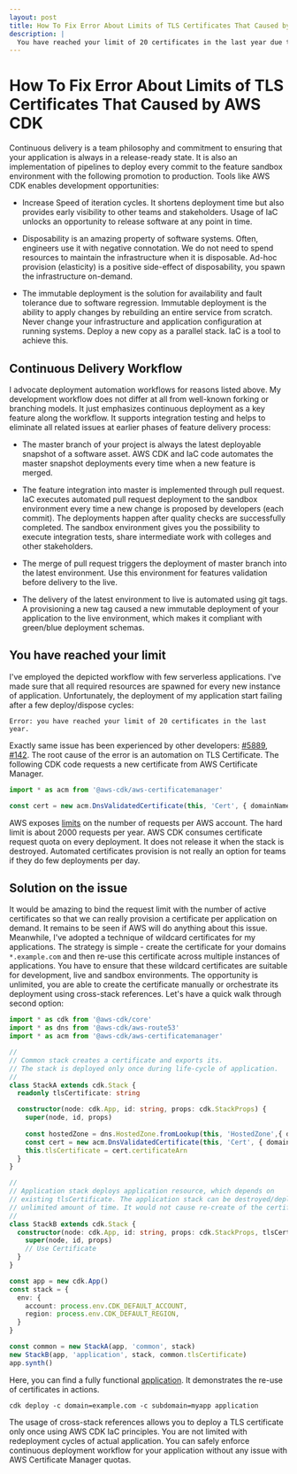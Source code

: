 ```yaml
---
layout: post
title: How To Fix Error About Limits of TLS Certificates That Caused by AWS CDK
description: |
  You have reached your limit of 20 certificates in the last year due to Continuous Delivery Workflow. Use cross-stack references feature of AWS CDK to fix the issue.
---
```


# How To Fix Error About Limits of TLS Certificates That Caused by AWS CDK

Continuous delivery is a team philosophy and commitment to ensuring that your application is always in a release-ready state. It is also an implementation of pipelines to deploy every commit to the feature sandbox environment with the following promotion to production. Tools like AWS CDK enables development opportunities:

* Increase Speed of iteration cycles. It shortens deployment time but also provides early visibility to other teams and stakeholders. Usage of IaC unlocks an opportunity to release software at any point in time.

* Disposability is an amazing property of software systems. Often, engineers use it with negative connotation. We do not need to spend resources to maintain the infrastructure when it is disposable. Ad-hoc provision (elasticity) is a positive side-effect of disposability, you spawn the infrastructure on-demand.

* The immutable deployment is the solution for availability and fault tolerance due to software regression. Immutable deployment is the ability to apply changes by rebuilding an entire service from scratch. Never change your infrastructure and application configuration at running systems. Deploy a new copy as a parallel stack. IaC is a tool to achieve this.

## Continuous Delivery Workflow

I advocate deployment automation workflows for reasons listed above. My development workflow does not differ at all from well-known forking or branching models. It just emphasizes continuous deployment as a key feature along the workflow. It supports integration testing and helps to eliminate all related issues at earlier phases of feature delivery process:

* The master branch of your project is always the latest deployable snapshot of a software asset. AWS CDK and IaC code automates the master snapshot deployments every time when a new feature is merged.

* The feature integration into master is implemented through pull request. IaC executes automated pull request deployment to the sandbox environment every time a new change is proposed by developers (each commit). The deployments happen after quality checks are successfully completed. The sandbox environment gives you the possibility to execute integration tests, share intermediate work with colleges and other stakeholders.

* The merge of pull request triggers the deployment of master branch into the latest environment. Use this environment for features validation before delivery to the live.

* The delivery of the latest environment to live is automated using git tags. A provisioning a new tag caused a new immutable deployment of your application to the live environment, which makes it compliant with green/blue deployment schemas.


## You have reached your limit

I've employed the depicted workflow with few serverless applications. I've made sure that all required resources are spawned for every new instance of application. Unfortunately, the deployment of my application start failing after a few deploy/dispose cycles:

```
Error: you have reached your limit of 20 certificates in the last year.
```

Exactly same issue has been experienced by other developers: [#5889](https://github.com/aws/aws-cdk/issues/5889), [#142](https://github.com/aws-quickstart/quickstart-redhat-openshift/issues/142). The root cause of the error is an automation on TLS Certificate. The following CDK code requests a new certificate from AWS Certificate Manager.

```ts
import * as acm from '@aws-cdk/aws-certificatemanager'

const cert = new acm.DnsValidatedCertificate(this, 'Cert', { domainName, hostedZone })
```

AWS exposes [limits](https://docs.aws.amazon.com/acm/latest/userguide/acm-limits.html) on the number of requests per AWS account. The hard limit is about 2000 requests per year. AWS CDK consumes certificate request quota on every deployment. It does not release it when the stack is destroyed. Automated certificates provision is not really an option for teams if they do few deployments per day.

## Solution on the issue

It would be amazing to bind the request limit with the number of active certificates so that we can really provision a certificate per application on demand. It remains to be seen if AWS will do anything about this issue. Meanwhile, I've adopted a technique of wildcard certificates for my applications. The strategy is simple - create the certificate for your domains `*.example.com` and then re-use this certificate across multiple instances of applications. You have to ensure that these wildcard certificates are suitable for development, live and sandbox environments. The opportunity is unlimited, you are able to create the certificate manually or orchestrate its deployment using cross-stack references. Let's have a quick walk through second option:

```ts
import * as cdk from '@aws-cdk/core'
import * as dns from '@aws-cdk/aws-route53'
import * as acm from '@aws-cdk/aws-certificatemanager'

//
// Common stack creates a certificate and exports its.
// The stack is deployed only once during life-cycle of application.
//
class StackA extends cdk.Stack {
  readonly tlsCertificate: string

  constructor(node: cdk.App, id: string, props: cdk.StackProps) {
    super(node, id, props)
 
    const hostedZone = dns.HostedZone.fromLookup(this, 'HostedZone',{ domainName })
    const cert = new acm.DnsValidatedCertificate(this, 'Cert', { domainName, hostedZone })
    this.tlsCertificate = cert.certificateArn
  }
}

//
// Application stack deploys application resource, which depends on
// existing tlsCertificate. The application stack can be destroyed/deployed
// unlimited amount of time. It would not cause re-create of the certificate.
//
class StackB extends cdk.Stack {
  constructor(node: cdk.App, id: string, props: cdk.StackProps, tlsCertificate: string) {
    super(node, id, props)
    // Use Certificate
  }
}

const app = new cdk.App()
const stack = {
  env: {
    account: process.env.CDK_DEFAULT_ACCOUNT,
    region: process.env.CDK_DEFAULT_REGION,
  }
}

const common = new StackA(app, 'common', stack)
new StackB(app, 'application', stack, common.tlsCertificate)
app.synth()
```

Here, you can find a fully functional [application](https://github.com/fogfish/aws-cdk-pure/tree/master/example/reusable-tls-certificate). It demonstrates the re-use of certificates in actions.

```
cdk deploy -c domain=example.com -c subdomain=myapp application
```

The usage of cross-stack references allows you to deploy a TLS certificate only once using AWS CDK IaC principles. You are not limited with redeployment cycles of actual application. You can safely enforce continuous deployment workflow for your application without any issue with AWS Certificate Manager quotas.
